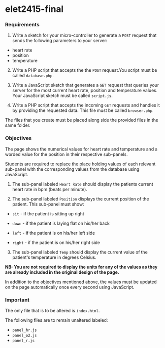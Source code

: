 ﻿# elet2415-final

### Requirements

1. Write a sketch for your micro-controller to generate a `POST` request that sends the following parameters to your server:

 - heart rate
 - position
 - temperature

2. Write a PHP script that accepts the the `POST` request.You script must be called `database.php`.

3. Write a JavaScript sketch that generates a `GET` request that queries your server for the most current heart rate, position and temperature values. Your JavaScript sketch must be called `script.js`.

4. Write a PHP script that accepts the incoming `GET` requests and handles it by providing the requested data. This file must be called `browser.php`.

The files that you create must be placed along side the provided files in the same folder.


### Objectives

The page shows the numerical values for heart rate and temperature and a worded value for the position in their respective sub-panels. 

Students are required to replace the place holding values of each relevant sub-panel with the corresponding values from the database using JavaScript.

1. The sub-panel labeled `Heart Rate` should display the patients current heart rate in bpm (beats per minute).

2. The sub-panel labeled `Position` displays the current position of the patient. This sub-panel must show:

 - `sit` - if the patient is sitting up right
 - `down` - if the patient is laying flat on his/her back

 - `left` - if the patient is on his/her left side
 - `right` - if the patient is on his/her right side

3. The sub-panel labeled `Temp` should display the current value of the patient's temperature in degrees Celsius.


__NB:__   **You are not required to display the units for any of the values as they are already included in the original design of the page.**

In addition to the objectives mentioned above, the values must be updated on the page automatically once every second using JavaScript.


### Important

The only file that is to be altered is `index.html`.

The following files are to remain unaltered labeled: 
 
- `panel_hr.js`
- `panel_o2.js`
- `panel_r.js`
